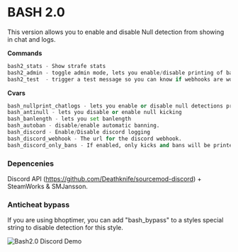 # BASH 2.0

This version allows you to enable and disable Null detection from showing in chat and logs.

**Commands**
```python
bash2_stats - Show strafe stats
bash2_admin - toggle admin mode, lets you enable/disable printing of bash logs into the chat.
bash2_test  - trigger a test message so you can know if webhooks are working :)
```


**Cvars**

```python
bash_nullprint_chatlogs - lets you enable or disable null detections printing to chat and logs
bash_antinull - lets you disable or enable null kicking
bash_banlength - lets you set banlength
bash_autoban - disable/enable automatic banning. 
bash_discord - Enable/Disable discord logging
bash_discord_webhook - The url for the discord webhook.
bash_discord_only_bans - If enabled, only kicks and bans will be printed to the discord log. 
```

### Depencenies
Discord API (https://github.com/Deathknife/sourcemod-discord) + SteamWorks & SMJansson.

### Anticheat bypass
If you are using bhoptimer, you can add "bash_bypass" to a styles special string to disable detection for this style.


![Bash2.0 Discord Demo](https://i.imgur.com/lrvCf1F.png)
